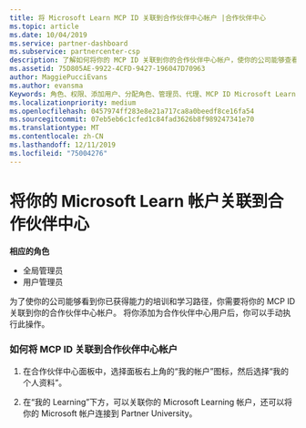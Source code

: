 ```yaml
---
title: 将 Microsoft Learn MCP ID 关联到合作伙伴中心帐户 |合作伙伴中心
ms.topic: article
ms.date: 10/04/2019
ms.service: partner-dashboard
ms.subservice: partnercenter-csp
description: 了解如何将你的 MCP ID 关联到你的合作伙伴中心帐户，使你的公司能够查看你所获得的有关资格的培训和学习途径。
ms.assetid: 75D805AE-9922-4CFD-9427-196047D70963
author: MaggiePucciEvans
ms.author: evansma
Keywords: 角色、权限、添加用户、分配角色、管理员、代理、MCP ID Microsoft Learn
ms.localizationpriority: medium
ms.openlocfilehash: 0457974ff283e8e21a717ca8a0beedf8ce16fa54
ms.sourcegitcommit: 07eb5eb6c1cfed1c84fad3626b8f989247341e70
ms.translationtype: MT
ms.contentlocale: zh-CN
ms.lasthandoff: 12/11/2019
ms.locfileid: "75004276"
---
```

# <a name="associate-your-microsoft-learn-account-in-partner-center"></a>将你的 Microsoft Learn 帐户关联到合作伙伴中心

**相应的角色**
-   全局管理员
-   用户管理员

为了使你的公司能够看到你已获得能力的培训和学习路径，你需要将你的 MCP ID 关联到你的合作伙伴中心帐户。 将你添加为合作伙伴中心用户后，你可以手动执行此操作。

### <a name="how-to-associate-your-mcp-id-to-your-partner-center-account"></a>如何将 MCP ID 关联到合作伙伴中心帐户

1. 在合作伙伴中心面板中，选择面板右上角的“我的帐户”图标，然后选择“我的个人资料”。

2. 在“我的 Learning”下方，可以关联你的 Microsoft Learning 帐户，还可以将你的 Microsoft 帐户连接到 Partner University。
